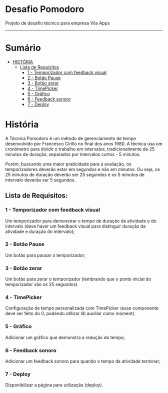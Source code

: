 # Desafio Pomodoro
Projeto de desafio técnico para empresa Vila Apps

---

# Sumário

- [HISTÓRIA](#história)
  - [Lista de Requisitos](#lista-de-requisitos)
    - [1 - Temporizador com feedback visual](#1---Temporizador-com-feedback-visual)
    - [2 - Botão Pause](#2---Botão-Pause)
    - [3 - Botão zerar](#3---Botão-zerar)
    - [4 - TimePicker](#4---TimePicker)
    - [5 - Gráfico](#5---Gráfico)
    - [6 - Feedback sonoro](#6---Feedback-sonoro)
    - [7 - Deploy](#7---Deploy)

# História 
  A Técnica Pomodoro é um método de gerenciamento de tempo desenvolvido por Francesco Cirillo no final dos anos 1980. A técnica usa um cronômetro para dividir o
trabalho em intervalos, tradicionalmente de 25 minutos de duração, separados por intervalos curtos - 5 minutos.

  Porém, buscando uma maior praticidade para a avaliação, os temporizadores deverão estar em segundos e não em minutos. Ou seja, os 25 minutos de duração
deverão ser 25 segundos e os 5 minutos de intervalo deverão ser 5 segundos.

## Lista de Requisitos:

### 1 - Temporizador com feedback visual

Um temporizador para demonstrar o tempo de duração da atividade e do intervalo (deve haver um feedback visual para distinguir duração da atividade
e duração do intervalo);

### 2 - Botão Pause
Um botão para pausar o temporizador;

### 3 - Botão zerar

Um botão para zerar o temporizador (lembrando que o ponto inicial do temporizador são os 25 segundos).

### 4 - TimePicker

Configuração de tempo personalizada com TimePicker (esse componente deve ser feito do 0, podendo utilizar lib auxiliar como moment).

### 5 - Gráfico

Adicionar um gráfico que demonstra a redução do tempo;

### 6 - Feedback sonoro

Adicionar um feedback sonoro para quando o tempo da atividade terminar;

### 7 - Deploy

Disponibilizar a página para utilização (deploy).

